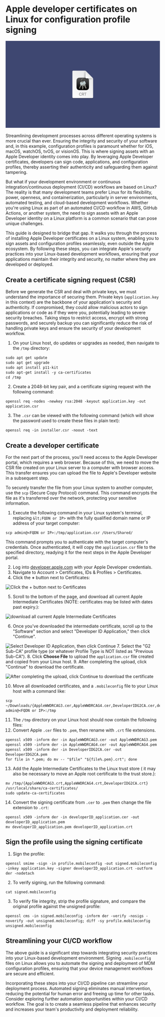 # Apple developer certificates on Linux for configuration profile signing

![Apple developer certificates on Linux for configuration profile signing](../website/assets/images/articles/apple-developer-certificates-on-linux-for-configuration-profile-signing-1600x900@2x.png)

Streamlining development processes across different operating systems is more crucial than ever. Ensuring the integrity and security of your software and, in this example, configuration profiles is paramount whether for iOS, macOS, watchOS, tvOS, or visionOS. This is where signing assets with an Apple Developer identity comes into play. By leveraging Apple Developer certificates, developers can sign code, applications, and configuration profiles, thereby asserting their authenticity and safeguarding them against tampering.

But what if your development environment or continuous integration/continuous deployment (CI/CD) workflows are based on Linux? The reality is that many development teams prefer Linux for its flexibility, power, openness, and containerization, particularly in server environments, automated testing, and cloud-based development workflows. Whether you're using Linux as part of an automated CI/CD workflow in AWS, GitHub Actions, or another system, the need to sign assets with an Apple Developer identity on a Linux platform is a common scenario that can pose unique challenges.

This guide is designed to bridge that gap. It walks you through the process of installing Apple Developer certificates on a Linux system, enabling you to sign assets and configuration profiles seamlessly, even outside the Apple ecosystem. By following these steps, you can integrate Apple's security practices into your Linux-based development workflows, ensuring that your applications maintain their integrity and security, no matter where they are developed or deployed.


## Create a certificate signing request (CSR)

Before we generate the CSR and deal with private keys, we must understand the importance of securing them. Private keys (`application.key` in this context) are the backbone of your application's security and authenticity. If compromised, they could allow malicious actors to sign applications or code as if they were you, potentially leading to severe security breaches. Taking steps to restrict access, encrypt with strong passwords, and securely backup you can significantly reduce the risk of handling private keys and ensure the security of your development workflow.



1. On your Linux host, do updates or upgrades as needed, then navigate to the `/tmp` directory:
```
sudo apt get update
sudo apt get upgrade
sudo apt install p11-kit
sudo apt-get install -y ca-certificates
cd /tmp
```

2. Create a 2048-bit key pair, and a certificate signing request with the following command:
```
openssl req -nodes -newkey rsa:2048 -keyout application.key -out application.csr
````
3. The `.csr` can be viewed with the following command (which will show the password used to create these files in plain text):
```
openssl req -in installer.csr -noout -text
```


## Create a developer certificate

For the next part of the process, you'll need access to the Apple Developer portal, which requires a web browser. Because of this, we need to move the CSR file created on your Linux server to a computer with browser access. This transfer ensures you can upload the file to Apple's Developer website in a subsequent step.

To securely transfer the file from your Linux system to another computer, use the `scp` (Secure Copy Protocol) command. This command encrypts the file as it's transferred over the network, protecting your sensitive information.



1. Execute the following command in your Linux system's terminal, replacing `&lt;FQDN or IP>` with the fully qualified domain name or IP address of your target computer: 
```
scp admin@<FQDN or IP>:/tmp/application.csr /Users/Shared/
``` 
This command prompts you to authenticate with the target computer's credentials. Once authenticated, it will copy the `application.csr` file to the specified directory, readying it for the next steps in the Apple Developer portal.

2. Log into [developer.apple.com](http://developer.apple.com) with your Apple Developer credentials.
3. Navigate to Account > Certificates, IDs & Profiles > Certificates.
4. Click the **+** button next to Certificates:

![Click the **+** button next to Certificates](../website/assets/images/articles/apple-developer-certificates-on-linux-for-configuration-profile-signing4-567x126@2x.png "Click the **+** button next to Certificates")




5. Scroll to the bottom of the page, and download all current Apple Intermediate Certificates (NOTE: certificates may be listed with dates past expiry.):

![download all current Apple Intermediate Certificates](../website/assets/images/articles/apple-developer-certificates-on-linux-for-configuration-profile-signing3-717x236@2x.png "download all current Apple Intermediate Certificates")

6. Once you've downloaded the intermediate certificate, scroll up to the "Software" section and select "Developer ID Application," then click "Continue".

![Select Developer ID Application, then click Continue](../website/assets/images/articles/apple-developer-certificates-on-linux-for-configuration-profile-signing1-732x181@2x.png "select Developer ID Application, then click Continue")
7. Select the "G2 Sub-CA" profile type (or whatever Profile Type is NOT listed as "Previous Sub-CA").
8. Click **Choose File** to upload the `application.csr` file created and copied from your Linux host.
9. After completing the upload, click "Continue" to download the certificate.

![After completing the upload, click Continue to download the
certificate](../website/assets/images/articles/apple-developer-certificates-on-linux-for-configuration-profile-signing2-734x383@2x.png
"After completing the upload, click Continue to download the certificate")


10. Move all downloaded certificates, and a `.mobileconfig` file to your Linux host with a command like:

```
scp ~/Downloads/{AppleWWDRCAG3.cer,AppleWWDRCAG4.cer,DeveloperIDG2CA.cer,developerID_application.cer,profile.mobileconfig} admin@<FQDN or IP>:/tmp

```



11.  The `/tmp` directory on your Linux host should now contain the following files:
12.  Convert Apple `.cer` files to `.pem`, then rename with `.crt` file extensions.


```
openssl x509 -inform der -in AppleWWDRCAG3.cer -out AppleWWDRCAG3.pem
openssl x509 -inform der -in AppleWWDRCAG4.cer -out AppleWWDRCAG4.pem
openssl x509 -inform der -in DeveloperIDG2CA.cer -out DeveloperIDG2CA.pem
for file in *.pem; do mv -- "$file" "${file%.pem}.crt"; done
```



13.  Add the Apple Intermediate Certificates to the Linux trust store ( it may also be necessary to move an Apple root certificate to the trust store.):


```
mv /tmp/{AppleWWDRCAG3.crt,AppleWWDRCAG4.crt,DeveloperIDG2CA.crt} /usr/local/share/ca-certificates/
sudo update-ca-certificates
```



14.  Convert the signing certificate from `.cer` to `.pem` then change the file extension to `.crt`:


```
openssl x509 -inform der -in developerID_application.cer -out developerID_application.pem
mv developerID_application.pem developerID_application.crt
```



## Sign the profile using the signing certificate



1. Sign the profile:


```
openssl smime -sign -in profile.mobileconfig -out signed.mobileconfig -inkey application.key -signer developerID_application.crt -outform der -nodetach
```


2. To verify signing, run the following command:


```
cat signed.mobileconfig
```



3. To verify file integrity, strip the profile signature, and compare the original profile against the unsigned profile:


```
openssl cms -in signed.mobileconfig -inform der -verify -nosigs -noverify -out unsigned.mobileconfig; diff -sy profile.mobileconfig unsigned.mobileconfig
```



## Streamlining your CI/CD workflow

The above guide is a significant step towards integrating security practices into your Linux-based development environment. Signing `.mobileconfig` files on Linux allows you to automate the signing and deployment of MDM configuration profiles, ensuring that your device management workflows are secure and efficient.

Incorporating these steps into your CI/CD pipeline can streamline your deployment process. Automated signing eliminates manual intervention, reducing the potential for human error and freeing up time for other tasks. Consider exploring further automation opportunities within your CI/CD workflow. The goal is to create a seamless pipeline that enhances security and increases your team's productivity and deployment reliability.



<meta name="articleTitle" value="Apple developer certificates on Linux for configuration profile signing">
<meta name="authorFullName" value="Brock Walters">
<meta name="authorGitHubUsername" value="nonpunctual">
<meta name="category" value="guides">
<meta name="publishedOn" value="2024-03-06">
<meta name="articleImageUrl" value="../website/assets/images/articles/apple-developer-certificates-on-linux-for-configuration-profile-signing-1600x900@2x.png">
<meta name="description" value="This guide walks through the process of adding an Apple signing certificate to a Linux host.">
